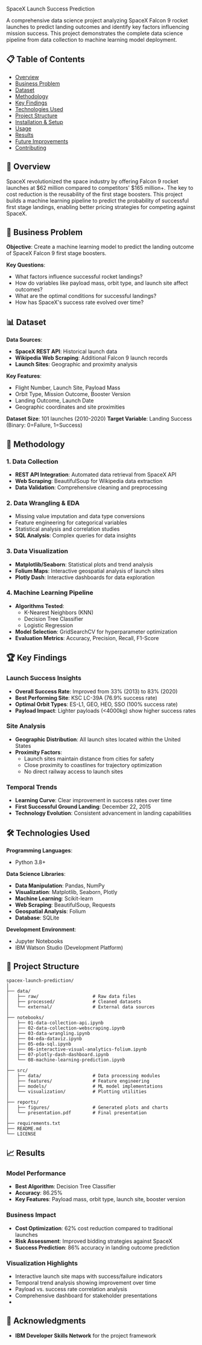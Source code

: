 SpaceX Launch Success Prediction

A comprehensive data science project analyzing SpaceX Falcon 9 rocket launches to predict landing outcomes and identify key factors influencing mission success. This project demonstrates the complete data science pipeline from data collection to machine learning model deployment.

## 📋 Table of Contents
- [Overview](#overview)
- [Business Problem](#business-problem)
- [Dataset](#dataset)
- [Methodology](#methodology)
- [Key Findings](#key-findings)
- [Technologies Used](#technologies-used)
- [Project Structure](#project-structure)
- [Installation & Setup](#installation--setup)
- [Usage](#usage)
- [Results](#results)
- [Future Improvements](#future-improvements)
- [Contributing](#contributing)

## 🎯 Overview

SpaceX revolutionized the space industry by offering Falcon 9 rocket launches at $62 million compared to competitors' $165 million+. The key to cost reduction is the reusability of the first stage boosters. This project builds a machine learning pipeline to predict the probability of successful first stage landings, enabling better pricing strategies for competing against SpaceX.

## 💼 Business Problem

**Objective**: Create a machine learning model to predict the landing outcome of SpaceX Falcon 9 first stage boosters.

**Key Questions**:
- What factors influence successful rocket landings?
- How do variables like payload mass, orbit type, and launch site affect outcomes?
- What are the optimal conditions for successful landings?
- How has SpaceX's success rate evolved over time?

## 📊 Dataset

**Data Sources**:
- **SpaceX REST API**: Historical launch data
- **Wikipedia Web Scraping**: Additional Falcon 9 launch records
- **Launch Sites**: Geographic and proximity analysis

**Key Features**:
- Flight Number, Launch Site, Payload Mass
- Orbit Type, Mission Outcome, Booster Version
- Landing Outcome, Launch Date
- Geographic coordinates and site proximities

**Dataset Size**: 101 launches (2010-2020)
**Target Variable**: Landing Success (Binary: 0=Failure, 1=Success)

## 🔬 Methodology

### 1. Data Collection
- **REST API Integration**: Automated data retrieval from SpaceX API
- **Web Scraping**: BeautifulSoup for Wikipedia data extraction
- **Data Validation**: Comprehensive cleaning and preprocessing

### 2. Data Wrangling & EDA
- Missing value imputation and data type conversions
- Feature engineering for categorical variables
- Statistical analysis and correlation studies
- **SQL Analysis**: Complex queries for data insights

### 3. Data Visualization
- **Matplotlib/Seaborn**: Statistical plots and trend analysis
- **Folium Maps**: Interactive geospatial analysis of launch sites
- **Plotly Dash**: Interactive dashboards for data exploration

### 4. Machine Learning Pipeline
- **Algorithms Tested**:
  - K-Nearest Neighbors (KNN)
  - Decision Tree Classifier
  - Logistic Regression
- **Model Selection**: GridSearchCV for hyperparameter optimization
- **Evaluation Metrics**: Accuracy, Precision, Recall, F1-Score

## 🏆 Key Findings

### Launch Success Insights
- **Overall Success Rate**: Improved from 33% (2013) to 83% (2020)
- **Best Performing Site**: KSC LC-39A (76.9% success rate)
- **Optimal Orbit Types**: ES-L1, GEO, HEO, SSO (100% success rate)
- **Payload Impact**: Lighter payloads (<4000kg) show higher success rates

### Site Analysis
- **Geographic Distribution**: All launch sites located within the United States
- **Proximity Factors**: 
  - Launch sites maintain distance from cities for safety
  - Close proximity to coastlines for trajectory optimization
  - No direct railway access to launch sites

### Temporal Trends
- **Learning Curve**: Clear improvement in success rates over time
- **First Successful Ground Landing**: December 22, 2015
- **Technology Evolution**: Consistent advancement in landing capabilities

## 🛠 Technologies Used

**Programming Languages**:
- Python 3.8+

**Data Science Libraries**:
- **Data Manipulation**: Pandas, NumPy
- **Visualization**: Matplotlib, Seaborn, Plotly
- **Machine Learning**: Scikit-learn
- **Web Scraping**: BeautifulSoup, Requests
- **Geospatial Analysis**: Folium
- **Database**: SQLite

**Development Environment**:
- Jupyter Notebooks
- IBM Watson Studio (Development Platform)

## 📁 Project Structure

```
spacex-launch-prediction/
│
├── data/
│   ├── raw/                    # Raw data files
│   ├── processed/              # Cleaned datasets
│   └── external/               # External data sources
│
├── notebooks/
│   ├── 01-data-collection-api.ipynb
│   ├── 02-data-collection-webscraping.ipynb
│   ├── 03-data-wrangling.ipynb
│   ├── 04-eda-dataviz.ipynb
│   ├── 05-eda-sql.ipynb
│   ├── 06-interactive-visual-analytics-folium.ipynb
│   ├── 07-plotly-dash-dashboard.ipynb
│   └── 08-machine-learning-prediction.ipynb
│
├── src/
│   ├── data/                   # Data processing modules
│   ├── features/               # Feature engineering
│   ├── models/                 # ML model implementations
│   └── visualization/          # Plotting utilities
│
├── reports/
│   ├── figures/                # Generated plots and charts
│   └── presentation.pdf        # Final presentation
│
├── requirements.txt
├── README.md
└── LICENSE
```
## 📈 Results

### Model Performance
- **Best Algorithm**: Decision Tree Classifier
- **Accuracy**: 86.25%
- **Key Features**: Payload mass, orbit type, launch site, booster version

### Business Impact
- **Cost Optimization**: 62% cost reduction compared to traditional launches
- **Risk Assessment**: Improved bidding strategies against SpaceX
- **Success Prediction**: 86% accuracy in landing outcome prediction

### Visualization Highlights
- Interactive launch site maps with success/failure indicators
- Temporal trend analysis showing improvement over time
- Payload vs. success rate correlation analysis
- Comprehensive dashboard for stakeholder presentations
- 
## 🙏 Acknowledgments

- **IBM Developer Skills Network** for the project framework
